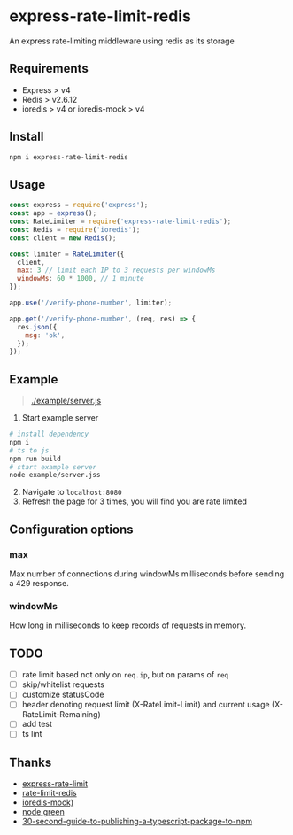 # express-rate-limit-redis

An express rate-limiting middleware using redis as its storage

## Requirements

- Express > v4
- Redis > v2.6.12
- ioredis > v4 or ioredis-mock > v4

## Install

```bash
npm i express-rate-limit-redis
```

## Usage

```js
const express = require('express');
const app = express();
const RateLimiter = require('express-rate-limit-redis');
const Redis = require('ioredis');
const client = new Redis();

const limiter = RateLimiter({
  client,
  max: 3 // limit each IP to 3 requests per windowMs
  windowMs: 60 * 1000, // 1 minute
});

app.use('/verify-phone-number', limiter);

app.get('/verify-phone-number', (req, res) => {
  res.json({
    msg: 'ok',
  });
});
```

## Example

> [./example/server.js](./example/server.js)

1. Start example server
```bash
# install dependency
npm i
# ts to js
npm run build
# start example server
node example/server.jss
```
2. Navigate to `localhost:8080`
3. Refresh the page for 3 times, you will find you are rate limited

## Configuration options

### max

Max number of connections during windowMs milliseconds before sending a 429 response.

### windowMs

How long in milliseconds to keep records of requests in memory.

## TODO

- [ ] rate limit based not only on `req.ip`, but on params of `req`
- [ ] skip/whitelist requests
- [ ] customize statusCode
- [ ] header denoting request limit (X-RateLimit-Limit) and current usage (X-RateLimit-Remaining)
- [ ] add test
- [ ] ts lint

## Thanks

- [express-rate-limit](https://github.com/nfriedly/express-rate-limit/)
- [rate-limit-redis](https://github.com/wyattjoh/rate-limit-redis)
- [ioredis-mock)](https://github.com/stipsan/ioredis-mock)
- [node.green](https://node.green/)
- [30-second-guide-to-publishing-a-typescript-package-to-npm](https://medium.com/cameron-nokes/the-30-second-guide-to-publishing-a-typescript-package-to-npm-89d93ff7bccd)